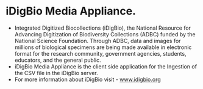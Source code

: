 # iDigBio Media Appliance. 

- Integrated Digitized Biocollections (iDigBio), the National Resource for Advancing Digitization of Biodiversity Collections (ADBC) funded by the National Science Foundation. Through ADBC, data and images for millions of biological specimens are being made available in electronic format for the research community, government agencies, students, educators, and the general public.
- iDigBio Media Appliance is the client side application for the Ingestion of the CSV file in the iDigBio server. 
- For more information about iDigBio visit - www.idigbio.org
